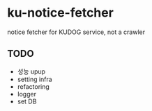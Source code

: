 # ku-notice-fetcher

notice fetcher for KUDOG service, not a crawler

## TODO

- 성능 upup
- setting infra
- refactoring
- logger
- set DB
